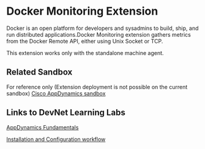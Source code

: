 # Docker Monitoring Extension

Docker is an open platform for developers and sysadmins to build, ship, and run distributed applications.Docker Monitoring extension gathers metrics from the Docker Remote API, either using Unix Socket or TCP.

This extension works only with the standalone machine agent.

## Related Sandbox

For reference only (Extension deployment is not possible on the current sandbox) [Cisco AppDynamics sandbox](https://devnetsandbox.cisco.com/RM/Diagram/Index/9e056219-ab84-4741-9485-de3d3446caf2?diagramType=Topology)

## Links to DevNet Learning Labs

[AppDynamics Fundamentals](https://developer.cisco.com/learning/modules/appdynamics-fundamentals)

[Installation and Configuration workflow](https://github.com/Appdynamics/docker-monitoring-extension/blob/master/README.md)